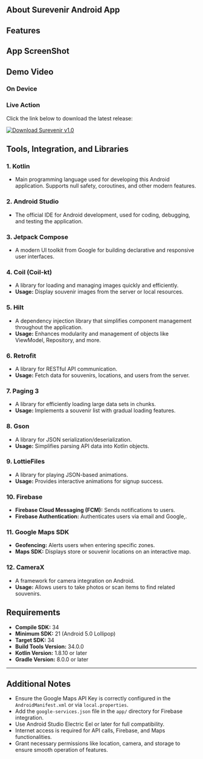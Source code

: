## About Surevenir Android App

## Features

## App ScreenShot

## Demo Video

### On Device

### Live Action

Click the link below to download the latest release:

[![Download Surevenir v1.0](https://img.shields.io/badge/Download-Surevenir--v1.0-blue?style=for-the-badge&logo=android)](https://github.com/surevenir/surevenir-md/releases/download/v1.0/Surevenir-v1.0)

## Tools, Integration, and Libraries

### 1. **Kotlin**
   - Main programming language used for developing this Android application. Supports null safety, coroutines, and other modern features.

### 2. **Android Studio**
   - The official IDE for Android development, used for coding, debugging, and testing the application.

### 3. **Jetpack Compose**
   - A modern UI toolkit from Google for building declarative and responsive user interfaces.

### 4. **Coil (Coil-kt)**
   - A library for loading and managing images quickly and efficiently.
   - **Usage:** Display souvenir images from the server or local resources.

### 5. **Hilt**
   - A dependency injection library that simplifies component management throughout the application.
   - **Usage:** Enhances modularity and management of objects like ViewModel, Repository, and more.

### 6. **Retrofit**
   - A library for RESTful API communication.
   - **Usage:** Fetch data for souvenirs, locations, and users from the server.

### 7. **Paging 3**
   - A library for efficiently loading large data sets in chunks.
   - **Usage:** Implements a souvenir list with gradual loading features.

### 8. **Gson**
   - A library for JSON serialization/deserialization.
   - **Usage:** Simplifies parsing API data into Kotlin objects.

### 9. **LottieFiles**
   - A library for playing JSON-based animations.
   - **Usage:** Provides interactive animations for signup success.

### 10. **Firebase**
   - **Firebase Cloud Messaging (FCM):** Sends notifications to users.
   - **Firebase Authentication:** Authenticates users via email and Google,.

### 11. **Google Maps SDK**
   - **Geofencing:** Alerts users when entering specific zones.
   - **Maps SDK:** Displays store or souvenir locations on an interactive map.

### 12. **CameraX**
   - A framework for camera integration on Android.
   - **Usage:** Allows users to take photos or scan items to find related souvenirs.

## Requirements

- **Compile SDK:** 34
- **Minimum SDK:** 21 (Android 5.0 Lollipop)
- **Target SDK:** 34
- **Build Tools Version:** 34.0.0
- **Kotlin Version:** 1.8.10 or later
- **Gradle Version:** 8.0.0 or later

---

## Additional Notes

- Ensure the Google Maps API Key is correctly configured in the `AndroidManifest.xml` or via `local.properties`.
- Add the `google-services.json` file in the `app/` directory for Firebase integration.
- Use Android Studio Electric Eel or later for full compatibility.
- Internet access is required for API calls, Firebase, and Maps functionalities.
- Grant necessary permissions like location, camera, and storage to ensure smooth operation of features.
